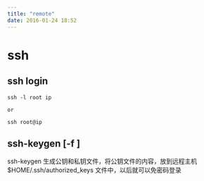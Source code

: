 ```yaml
---
title: "remote"
date: 2016-01-24 18:52
---
```


# ssh

## ssh login

```
ssh -l root ip

or

ssh root@ip
```

## ssh-keygen [-f <filename>]

ssh-keygen 生成公钥和私钥文件，将公钥文件的内容，放到远程主机 $HOME/.ssh/authorized_keys 文件中，以后就可以免密码登录
